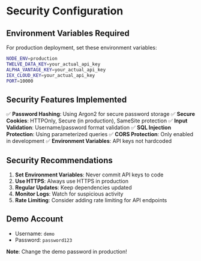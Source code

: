 # Security Configuration

## Environment Variables Required

For production deployment, set these environment variables:

```bash
NODE_ENV=production
TWELVE_DATA_KEY=your_actual_api_key
ALPHA_VANTAGE_KEY=your_actual_api_key
IEX_CLOUD_KEY=your_actual_api_key
PORT=10000
```

## Security Features Implemented

✅ **Password Hashing**: Using Argon2 for secure password storage
✅ **Secure Cookies**: HTTPOnly, Secure (in production), SameSite protection
✅ **Input Validation**: Username/password format validation
✅ **SQL Injection Protection**: Using parameterized queries
✅ **CORS Protection**: Only enabled in development
✅ **Environment Variables**: API keys not hardcoded

## Security Recommendations

1. **Set Environment Variables**: Never commit API keys to code
2. **Use HTTPS**: Always use HTTPS in production
3. **Regular Updates**: Keep dependencies updated
4. **Monitor Logs**: Watch for suspicious activity
5. **Rate Limiting**: Consider adding rate limiting for API endpoints

## Demo Account

- Username: `demo`
- Password: `password123`

**Note**: Change the demo password in production!
